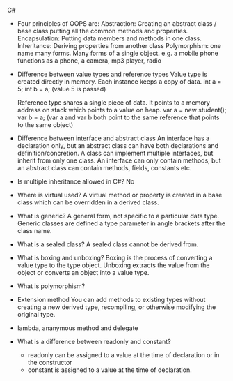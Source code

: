C#

- Four principles of OOPS are:
	Abstraction: Creating an abstract class / base class putting all the common methods and properties.
	Encapsulation: Putting data members and methods in one class.
	Inheritance: Deriving properties from another class
	Polymorphism: one name many forms. Many forms of a single object. e.g. a mobile phone functions as a phone,
				  a camera, mp3 player, radio

- Difference between value types and reference types
	Value type is created directly in memory. Each instance keeps a copy of data.
	int a = 5;
	int b = a; (value 5 is passed)

	Reference type shares a single piece of data. It points to a memory address on stack
	which points to a value on heap.
	var a = new student();
	var b = a; (var a and var b both point to the same reference that points to the same object) 

- Difference between interface and abstract class
	An interface has a declaration only, but an abstract class can have both declarations and definition/concretion.
	A class can implement multiple interfaces, but inherit from only one class.
	An interface can only contain methods, but an abstract class can contain methods, fields, constants etc.

- Is multiple inheritance allowed in C#?
	No

- Where is virtual used?
	A virtual method or property is created in a base class which can be overridden in a derived class.

- What is generic?
	A general form, not specific to a particular data type. Generic classes are defined a type parameter
	in angle brackets after the class name.

- What is a sealed class?
	A sealed class cannot be derived from.

- What is boxing and unboxing?
	Boxing is the process of converting a value type to the type object. Unboxing extracts the value
	from the object or converts an object into a value type.

- What is polymorphism?

- Extension method
	You can add methods to existing types without creating a new derived type, recompiling, or otherwise
	modifying the original type.

- lambda, ananymous method and delegate

- What is a difference between readonly and constant?
  - readonly can be assigned to a value at the time of declaration or in the constructor
  - constant is assigned to a value at the time of declaration.